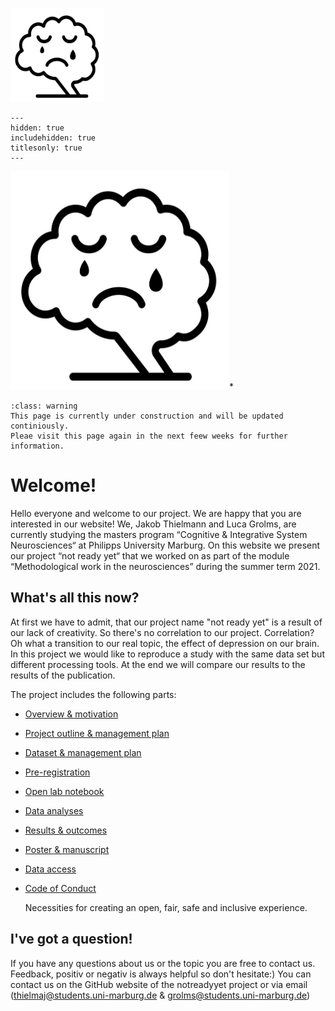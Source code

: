 **<img src="https://github.com/Jakob236/notreadyyet/blob/838aa803a1a1cacb7804e2d1f378ce82b67a2948/DepressionBrain.PNG?raw=true" width="150" height="150"/>**

```{toctree}
---
hidden: true
includehidden: true
titlesonly: true
---
```
**<img src="https://github.com/Jakob236/notreadyyet/blob/838aa803a1a1cacb7804e2d1f378ce82b67a2948/DepressionBrain.PNG?raw=true" width="350" height="350"/>***

```{admonition} About the content of this Jupyter Book
:class: warning
This page is currently under construction and will be updated continiously.
Pleae visit this page again in the next feew weeks for further information.
```

# Welcome!

Hello everyone and welcome to our project. We are happy that you are interested in our website!
We, Jakob Thielmann and Luca Grolms, are currently studying the masters program “Cognitive & Integrative System Neurosciences“ at Philipps University Marburg. On this website we present our project “not ready yet“ that we worked on as part of the module “Methodological work in the neurosciences” during the summer term 2021.
  

## What's all this now?

At first we have to admit, that our project name "not ready yet" is a result of our lack of creativity. So there's no correlation to our project. 
Correlation? Oh what a transition to our real topic, the effect of depression on our brain. In this project we would like to reproduce a study with the same data set but different processing tools. At the end we will compare our results to the results of the publication.


The project includes the following parts:

* [Overview & motivation]()


* [Project outline & management plan]()


* [Dataset & management plan]()


* [Pre-registration]()


* [Open lab notebook]()
 
      
* [Data analyses]()

   
* [Results & outcomes]()


* [Poster & manuscript]()


* [Data access]()


* [Code of Conduct](https://g0rella.github.io/gorella_overview/CoC.html)

   Necessities for creating an open, fair, safe and inclusive experience.

## I've got a question!

If you have any questions about us or the topic you are free to contact us. Feedback, positiv or negativ is always helpful so don't hesitate:) You can contact us on the GitHub website of the notreadyyet project or via email (thielmaj@students.uni-marburg.de & grolms@students.uni-marburg.de)
